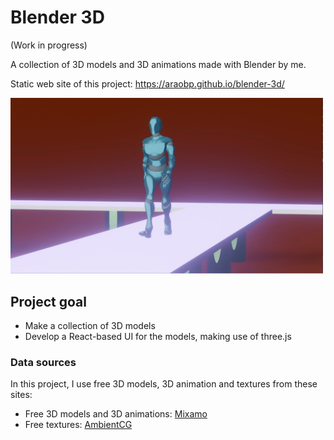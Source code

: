 # Blender 3D

(Work in progress)

A collection of 3D models and 3D animations made with Blender by me.

Static web site of this project:
https://araobp.github.io/blender-3d/

<img src="./doc/walk.png" width=500>

## Project goal

- Make a collection of 3D models
- Develop a React-based UI for the models, making use of three.js

### Data sources

In this project, I use free 3D models, 3D animation and textures from these sites:

- Free 3D models and 3D animations: [Mixamo](https://www.mixamo.com/)
- Free textures: [AmbientCG](https://ambientcg.com/)
